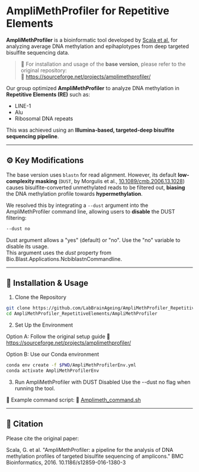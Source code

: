 # AmpliMethProfiler for Repetitive Elements

**AmpliMethProfiler** is a bioinformatic tool developed by [Scala et al.](https://doi.org/10.1186/s12859-016-1380-3) for analyzing average DNA methylation and epihaplotypes from deep targeted bisulfite sequencing data.

> 📌 For installation and usage of the **base version**, please refer to the original repository:  
> 🔗 https://sourceforge.net/projects/amplimethprofiler/

Our group optimized **AmpliMethProfiler** to analyze DNA methylation in **Repetitive Elements (RE)** such as:

- LINE-1  
- Alu  
- Ribosomal DNA repeats  

This was achieved using an **Illumina-based, targeted-deep bisulfite sequencing pipeline**.

---

## ⚙️ Key Modifications

The base version uses `blastn` for read alignment. However, its default **low-complexity masking** (`DUST`, by Morgulis et al., [10.1089/cmb.2006.13.1028](https://doi.org/10.1089/cmb.2006.13.1028)) causes bisulfite-converted unmethylated reads to be filtered out, **biasing** the DNA methylation profile towards **hypermethylation**.

We resolved this by integrating a `--dust` argument into the AmpliMethProfiler command line, allowing users to **disable** the DUST filtering:

```bash
--dust no
```
Dust argument allows a "yes" (default) or "no". Use the "no" variable to disable its usage.  
This argument uses the _dust_ property from Bio.Blast.Applications.NcbiblastnCommandline.

---

## 🚀 Installation & Usage

1. Clone the Repository

```bash
git clone https://github.com/LabBrainAgeing/AmpliMethProfiler_RepetitiveElements.git
cd AmpliMethProfiler_RepetitiveElements/AmpliMethProfiler
```

2. Set Up the Environment

Option A: Follow the original setup guide
🔗 https://sourceforge.net/projects/amplimethprofiler/

Option B: Use our Conda environment

```bash
conda env create -f $PWD/AmpliMethProfilerEnv.yml
conda activate AmpliMethProfilerEnv
```

3. Run AmpliMethProfiler with DUST Disabled
Use the --dust no flag when running the tool.

📄 Example command script:
🔗 [Amplimeth_command.sh](https://github.com/LabBrainAgeing/AmpliMethProfiler_RepetitiveElements/blob/main/testData/Amplimeth_command.sh)

---

## 🧠 Citation

Please cite the original paper:

Scala, G. et al. "AmpliMethProfiler: a pipeline for the analysis of DNA methylation profiles of targeted bisulfite sequencing of amplicons." BMC Bioinformatics, 2016.
10.1186/s12859-016-1380-3
